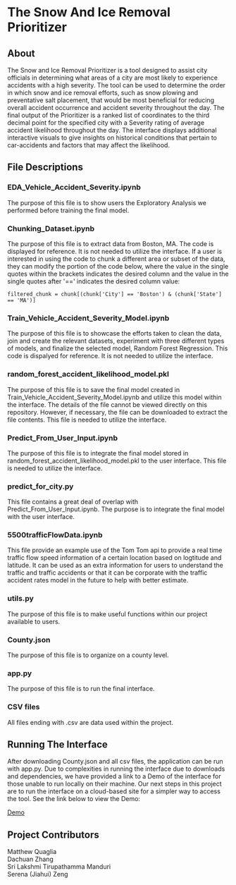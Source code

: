 # The Snow And Ice Removal Prioritizer

## About
The Snow and Ice Removal Prioritizer is a tool designed to assist city officials in determining what areas of a city are most likely to
experience accidents with a high severity. The tool can be used to determine the order in which snow and ice removal efforts, such as snow
plowing and preventative salt placement, that would be most beneficial for reducing overall accident occurrence and accident severity throughout
the day. The final output of the Prioritizer is a ranked list of coordinates to the third decimal point for the specified city with a Severity rating of average accident likelihood throughout the day. The interface displays additional interactive
visuals to give insights on historical conditions that pertain to car-accidents and factors that may affect the likelihood.

## File Descriptions

### EDA_Vehicle_Accident_Severity.ipynb

The purpose of this file is to show users the Exploratory Analysis we performed before training the final model.

### Chunking_Dataset.ipynb

The purpose of this file is to extract data from Boston, MA. The code is displayed for reference. It is not needed to utilize the interface. 
If a user is interested in using the code to chunk a different area or subset of the data, they can modify the portion of the code below,
where the value in the single quotes within the brackets indicates the desired column and the value in the single quotes after '==' indicates
the desired column value:

```
filtered_chunk = chunk[(chunk['City'] == 'Boston') & (chunk['State'] == 'MA')]
```

### Train_Vehicle_Accident_Severity_Model.ipynb

The purpose of this file is to showcase the efforts taken to clean the data, join and create the relevant datasets, experiment with three different
types of models, and finalize the selected model, Random Forest Regression. This code is dispalyed for reference. It is not needed to utilize the 
interface.

### random_forest_accident_likelihood_model.pkl

The purpose of this file is to save the final model created in Train_Vehicle_Accident_Severity_Model.ipynb and utilize this model within the
interface. The details of the file cannot be viewed directly on this repository. However, if necessary, the file can be downloaded to extract the
file contents. This file is needed to utilize the interface.

### Predict_From_User_Input.ipynb

The purpose of this file is to integrate the final model stored in random_forest_accident_likelihood_model.pkl to the user interface. This file is needed
to utilize the interface.

### predict_for_city.py

This file contains a great deal of overlap with Predict_From_User_Input.ipynb. The purpose is to integrate the final model with the user interface.

### 5500trafficFlowData.ipynb
This file provide an example use of the Tom Tom api to provide a real time traffic flow speed information of a certain location based on logtitude and latitude. It can be used as an extra information for users to understand the traffic and traffic accidents or that it can be corporate with the traffic accident rates model in the future to help with better estimate.

### utils.py

The purpose of this file is to make useful functions within our project available to users.

### County.json

The purpose of this file is to organize on a county level.

### app.py

The purpose of this file is to run the final interface.

### CSV files

All files ending with .csv are data used within the project.

## Running The Interface

After downloading County.json and all csv files, the application can be run with app.py. Due to complexities in running the interface due to downloads and dependencies, we have provided a link to a Demo of the interface for those unable to run locally on their machine. Our next steps in this project are to run the interface on a cloud-based site for a simpler way to access the tool. See the link below to view the Demo:

[Demo](https://drive.google.com/file/d/1oIyiKZkNNMDKG4tYOKJScjLyxO4EsDGm/view?usp=drive_link)

## Project Contributors

Matthew Quaglia          
Dachuan Zhang         
Sri Lakshmi Tirupathamma Manduri         
Serena (Jiahui) Zeng        
